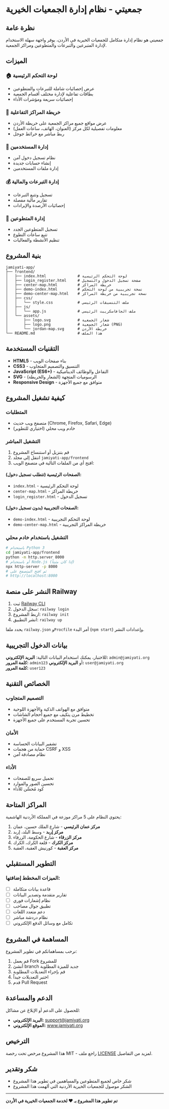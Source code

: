 # جمعيتي - نظام إدارة الجمعيات الخيرية
## نظرة عامة
جمعيتي هو نظام إدارة متكامل للجمعيات الخيرية في الأردن، يوفر واجهة سهلة الاستخدام لإدارة المتبرعين والتبرعات والمتطوعين ومراكز الجمعية.
## الميزات
### 🏠 لوحة التحكم الرئيسية
- عرض إحصائيات شاملة للتبرعات والمتطوعين
- بطاقات تفاعلية لإدارة مختلف أقسام الجمعية
- إحصائيات سريعة ومؤشرات الأداء
### 📍 خريطة المراكز التفاعلية
- عرض مواقع جميع مراكز الجمعية على خريطة الأردن
- معلومات تفصيلية لكل مركز (العنوان، الهاتف، ساعات العمل)
- ربط مباشر مع خرائط جوجل
### 👥 إدارة المستخدمين
- نظام تسجيل دخول آمن
- إنشاء حسابات جديدة
- إدارة ملفات المستخدمين
### 💰 إدارة التبرعات والمالية
- تسجيل وتتبع التبرعات
- تقارير مالية مفصلة
- إحصائيات الأرصدة والإيرادات
### 🤝 إدارة المتطوعين
- تسجيل المتطوعين الجدد
- تتبع ساعات التطوع
- تنظيم الأنشطة والفعاليات
## بنية المشروع
```
jamiyati-app/
├── frontend/
│   ├── index.html              # لوحة التحكم الرئيسية
│   ├── login_register.html     # صفحة تسجيل الدخول والتسجيل
│   ├── center-map.html         # خريطة المراكز
│   ├── demo-index.html         # نسخة تجريبية من لوحة التحكم
│   ├── demo-center-map.html    # نسخة تجريبية من خريطة المراكز
│   ├── css/
│   │   └── style.css           # ملف التنسيقات الرئيسي
│   ├── js/
│   │   └── app.js              # ملف الجافاسكريبت الرئيسي
│   └── assets/
│       ├── logo.svg            # شعار الجمعية
│       ├── logo.png            # شعار الجمعية (PNG)
│       └── jordan-map.svg      # خريطة الأردن
└── README.md                   # هذا الملف
```
## التقنيات المستخدمة
- **HTML5** - بناء صفحات الويب
- **CSS3** - التنسيق والتصميم المتجاوب
- **JavaScript (ES6+)** - التفاعل والوظائف الديناميكية
- **SVG** - الرسوميات المتجهة (الشعار والخريطة)
- **Responsive Design** - متوافق مع جميع الأجهزة
## كيفية تشغيل المشروع
### المتطلبات
- متصفح ويب حديث (Chrome, Firefox, Safari, Edge)
- خادم ويب محلي (اختياري للتطوير)
### التشغيل المباشر
1. قم بتنزيل أو استنساخ المشروع
2. انتقل إلى مجلد `jamiyati-app/frontend`
3. افتح أي من الملفات التالية في متصفح الويب:
#### الصفحات الرئيسية (تتطلب تسجيل دخول):
- `index.html` - لوحة التحكم الرئيسية
- `center-map.html` - خريطة المراكز
- `login_register.html` - تسجيل الدخول
#### الصفحات التجريبية (بدون تسجيل دخول):
- `demo-index.html` - لوحة التحكم التجريبية
- `demo-center-map.html` - خريطة المراكز التجريبية
### التشغيل باستخدام خادم محلي
```bash
# باستخدام Python 3
cd jamiyati-app/frontend
python -m http.server 8000
# أو باستخدام Node.js (إذا كان مثبتاً)
npx http-server -p 8000
# ثم افتح المتصفح على
# http://localhost:8000
```
## النشر على منصة Railway
1. ثبت [Railway CLI](https://docs.railway.app/develop/cli)
2. سجل الدخول: `railway login`
3. اربط المشروع: `railway init`
4. انشر التطبيق: `railway up`

يحدد ملفا `railway.json` و`Procfile` أمر البدء (`npm start`) وإعدادات النشر.
## بيانات الدخول التجريبية
للاختبار، يمكنك استخدام البيانات التالية:
**البريد الإلكتروني:** `admin@jamiyati.org`  
**كلمة المرور:** `admin123`
أو
**البريد الإلكتروني:** `user@jamiyati.org`  
**كلمة المرور:** `user123`
## الخصائص التقنية
### التصميم المتجاوب
- متوافق مع الهواتف الذكية والأجهزة اللوحية
- تخطيط مرن يتكيف مع جميع أحجام الشاشات
- تحسين تجربة المستخدم على جميع الأجهزة
### الأمان
- تشفير البيانات الحساسة
- حماية من هجمات CSRF و XSS
- نظام مصادقة آمن
### الأداء
- تحميل سريع للصفحات
- تحسين الصور والموارد
- كود مُحسَّن للأداء
## المراكز المتاحة
يحتوي النظام على 5 مراكز موزعة في المملكة الأردنية الهاشمية:
1. **مركز عمان الرئيسي** - شارع الملك حسين، عمان
2. **مركز إربد** - وسط البلد، إربد  
3. **مركز الزرقاء** - شارع الحكومة، الزرقاء
4. **مركز الكرك** - قلعة الكرك، الكرك
5. **مركز العقبة** - كورنيش العقبة، العقبة
## التطوير المستقبلي
### الميزات المخطط إضافتها:
- [ ] قاعدة بيانات متكاملة
- [ ] تقارير متقدمة وتصدير البيانات
- [ ] نظام إشعارات فوري
- [ ] تطبيق جوال مصاحب
- [ ] دعم متعدد اللغات
- [ ] نظام دردشة مباشر
- [ ] تكامل مع وسائل الدفع الإلكتروني
## المساهمة في المشروع
نرحب بمساهماتكم في تطوير المشروع:
1. قم بعمل Fork للمشروع
2. أنشئ branch جديد للميزة المطلوبة
3. قم بإجراء التعديلات المطلوبة
4. اختبر التعديلات جيداً
5. قدم Pull Request
## الدعم والمساعدة
للحصول على الدعم أو الإبلاغ عن مشاكل:
- **البريد الإلكتروني:** support@jamiyati.org
- **الموقع الإلكتروني:** www.jamiyati.org
## الترخيص
هذا المشروع مرخص تحت رخصة MIT - راجع ملف [LICENSE](LICENSE) لمزيد من التفاصيل.
## شكر وتقدير
- شكر خاص لجميع المتطوعين والمساهمين في تطوير هذا المشروع
- الشكر موصول للجمعيات الخيرية الأردنية التي ألهمت هذا المشروع
---
**تم تطوير هذا المشروع بـ ❤️ لخدمة الجمعيات الخيرية في الأردن**
